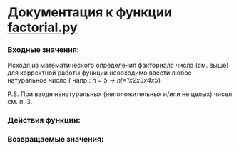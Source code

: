 # Документация к функции <a href='factorial.py'>factorial.py</a>


<h3>Входные значения:</h3>

<p>Исходя из математического определения факториала числа (см. выше) для корректной работы функции необходимо ввести любое натуральное число ( напр.: <i>n = 5 -> n!=1x2x3x4x5</i>)</p>
P.S. При вводе ненатуральных (неположительных и/или не целых) чисел см. п. 3.

<h3>Действия функции:</h3>



<h3>Возвращаемые значения:</h3>
